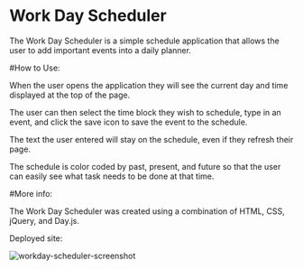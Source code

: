 # Work Day Scheduler

The Work Day Scheduler is a simple schedule application that allows the user to add important events into a daily planner.

#How to Use:

When the user opens the application they will see the current day and time displayed at the top of the page. <br/>

The user can then select the time block they wish to schedule, type in an event, and click the save icon to save the event to the schedule.<br/>

The text the user entered will stay on the schedule, even if they refresh their page.<br/>

The schedule is color coded by past, present, and future so that the user can easily see what task needs to be done at that time.<br/>

#More info:

The Work Day Scheduler was created using a combination of HTML, CSS, jQuery, and Day.js.<br/>

Deployed site: <br/>

![workday-scheduler-screenshot](https://user-images.githubusercontent.com/116748007/211209282-fb428c8f-b13c-4d3b-b99d-8ed047cb8bb0.png)



